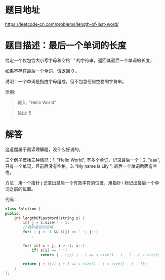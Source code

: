 # 题目地址

https://leetcode-cn.com/problems/length-of-last-word/

# 题目描述：最后一个单词的长度

给定一个仅包含大小写字母和空格 ' ' 的字符串，返回其最后一个单词的长度。

如果不存在最后一个单词，请返回 0 。

说明：一个单词是指由字母组成，但不包含任何空格的字符串。

示例:
>输入: "Hello World"
>
>输出: 5


# 解答
这道题属于阅读理解题，没什么好说的。

三个例子概括三种情况：1. "Hello World", 有多个单词，记录最后一个；2. "aaa", 只有一个单词，且前后没有空格。3. “My name is Lily   ", 最后一个单词后面有空格。

方法：用一个指针 j 记录出最后一个有效字符的位置，用指针 i 标记出最后一个单词之前的位置。

代码：
```cpp
class Solution {
public:
    int lengthOfLastWord(string s) {
        int j = s.size() - 1;
        //截断最后的空格
        for( ; j > -1 && s[j] == ' '; j--) 
            ;
        
        for( int i = j; i > -1; i--)
            if( s[i] == ' ')
                return j - i;// j - i == s.size() - i - 1 - ( s.size() - j - 1);
        
        return j + 1;// j + 1 == s.size() - ( s.size() - j - 1);
    }
};
```
